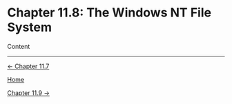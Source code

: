 # Chapter 11.8: The Windows NT File System

Content

---

[← Chapter 11.7](Chapter%2011%203d3a7.md)

[Home](../../AiredDev%20b02d5/Notes%20on%20M%2061e3e.md)

[Chapter 11.9 →](Chapter%2011%207d501.md)